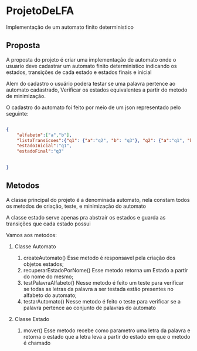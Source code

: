 # ProjetoDeLFA
Implementação de um automato finito deterministico 

## Proposta

A proposta do projeto é criar uma implementação de automato onde o usuario deve cadastrar um automato finito deterministico indicando os estados, transições de cada estado e estados finais e inicial

Alem do cadastro o usuário podera testar se uma palavra pertence ao automato cadastrado, 
Verificar os estados equivalentes a partir do metodo de minimização.

O cadastro do automato foi feito por meio de um json representado pelo seguinte:

```json

{
    "alfabeto":["a","b"],
    "listaTransicoes":{"q1": {"a":"q2", "b": "q3"}, "q2": {"a":"q1", "b":"q2"}, "q3": {"a":"q3","b":"q3"} },
    "estadoInicial":"q1",
    "estadoFinal":"q3"
    

}
```

## Metodos
A classe principal do projeto é a denominada automato, nela constam todos os metodos de criação, teste, e minimização do automato

A classe estado serve apenas pra abstrair os estados e guarda as transições que cada estado possui

Vamos aos metodos:
1. Classe Automato

    1. createAutomato()
        Esse metodo é responsavel pela criação dos objetos estados;
    2. recuperarEstadoPorNome()
        Esse metodo retorna um Estado a partir do nome do mesmo;
    3. testPalavraAlfabeto()
        Nesse metodo é feito um teste para verificar se todas as letras da palavra a ser testada estão presentes no alfabeto do automato;
    4. testarAutomato()
        Nesse metodo é feito o teste para verificar se a palavra pertence ao conjunto de palavras do automato

2. Classe Estado
   
   1. mover()
        Esse metodo recebe como parametro uma letra da palavra e retorna o estado que a letra leva a partir do estado em que o metodo é chamado